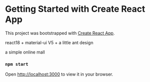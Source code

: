 # Getting Started with Create React App

This project was bootstrapped with [Create React App](https://github.com/facebook/create-react-app).

react18 + material-ui V5 + a little ant design

a simple online mall

### `npm start`

Open [http://localhost:3000](http://localhost:3000) to view it in your browser.


